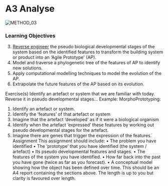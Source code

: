 # A3 Analyse
![METHOD_03](https://github.com/timmcginley/Agile-Prototyping/assets/1415855/ed16a76b-d6c3-4697-9a1e-f1fdd5cb361d)


### Learning Objectives
3. [Reverse engineer](/41934/Concepts/ReverseEngineer) the pseudo biological developmental stages of the system based on the identified features to transform the building system or product into an ‘Agile Prototype' (AP).
5. Model and traverse a phylogenetic tree of the features of AP to identify new solutions.
6. Apply computational modelling techniques to model the evolution of the AP.
7. Extrapolate the future features of the AP based on its evolution.

Exercise(s)
Identify an artefact or system that we are familiar with today. Reverse it in pseudo developmental stages…
Example: 
MorphoPrototyping:
1.	Identify an artefact or system.
2.	Identify the ‘features’ of that artefact or system
3.	Imagine that the artefact ‘developed’ as if it were a biological organism
4.	Identify when the artefact ‘expressed’ these features by working out pseudo developmental stages for the artefact.
5.	Imagine there are genes that trigger the expression of the features.
Assignment
This assignment should include:
•	The problem you have identified
•	The ‘prototype’ that you have identified (the system / artefact)
•	Its pseudo developmental features and stages.
•	The features of the system you have identified.
•	How far back into the past you have gone (twice as far as you forecast).
•	A conceptual model showing how the object has been defined over time.
This should be an A4 report containing the sections above. The length is up to you but clarity is favoured over length.
